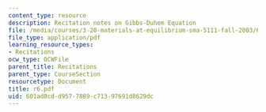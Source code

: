 ```yaml
---
content_type: resource
description: Recitation notes on Gibbs-Duhem Equation
file: /media/courses/3-20-materials-at-equilibrium-sma-5111-fall-2003/601ad8cdd9577889c71397691d8629dc_r6.pdf
file_type: application/pdf
learning_resource_types:
- Recitations
ocw_type: OCWFile
parent_title: Recitations
parent_type: CourseSection
resourcetype: Document
title: r6.pdf
uid: 601ad8cd-d957-7889-c713-97691d8629dc
---
```

